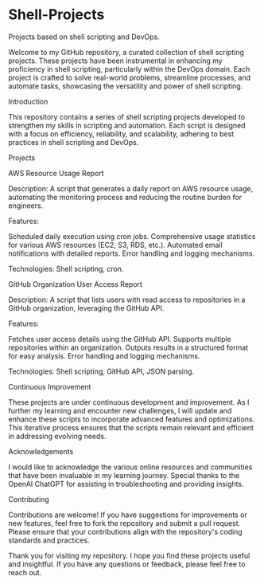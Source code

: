 # Shell-Projects
Projects based on shell scripting and DevOps.

Welcome to my GitHub repository, a curated collection of shell scripting projects. These projects have been instrumental in enhancing my proficiency in shell 
scripting, particularly within the DevOps domain. Each project is crafted to solve real-world problems, streamline processes, and automate tasks, showcasing the 
versatility and power of shell scripting.

Introduction

This repository contains a series of shell scripting projects developed to strengthen my skills in scripting and automation. Each script is designed with a focus 
on efficiency, reliability, and scalability, adhering to best practices in shell scripting and DevOps.

Projects

AWS Resource Usage Report

Description: A script that generates a daily report on AWS resource usage, automating the monitoring process and reducing the routine burden for engineers.

Features:

Scheduled daily execution using cron jobs.
Comprehensive usage statistics for various AWS resources (EC2, S3, RDS, etc.).
Automated email notifications with detailed reports.
Error handling and logging mechanisms.

Technologies: Shell scripting, cron. 

GitHub Organization User Access Report

Description: A script that lists users with read access to repositories in a GitHub organization, leveraging the GitHub API.

Features:

Fetches user access details using the GitHub API.
Supports multiple repositories within an organization.
Outputs results in a structured format for easy analysis.
Error handling and logging mechanisms.

Technologies: Shell scripting, GitHub API, JSON parsing.

Continuous Improvement

These projects are under continuous development and improvement. As I further my learning and encounter new challenges, I will update and enhance these scripts to 
incorporate advanced features and optimizations. This iterative process ensures that the scripts remain relevant and efficient in addressing evolving needs.

Acknowledgements

I would like to acknowledge the various online resources and communities that have been invaluable in my learning journey. Special thanks to the OpenAI ChatGPT for 
assisting in troubleshooting and providing insights.

Contributing

Contributions are welcome! If you have suggestions for improvements or new features, feel free to fork the repository and submit a pull request. Please ensure that 
your contributions align with the repository's coding standards and practices.

Thank you for visiting my repository. I hope you find these projects useful and insightful. If you have any questions or feedback, please feel free to reach out.
